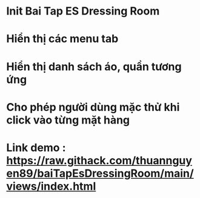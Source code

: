 # Init Bai Tap ES Dressing Room
# Hiển thị các menu tab 
# Hiển thị danh sách áo, quần tương ứng
# Cho phép người dùng mặc thử khi click vào từng mặt hàng
# Link demo : https://raw.githack.com/thuannguyen89/baiTapEsDressingRoom/main/views/index.html